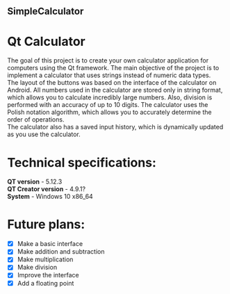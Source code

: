 ## SimpleCalculator
# Qt Calculator

The goal of this project is to create your own calculator application for computers using the Qt framework. The main objective of the project is to implement a calculator that uses strings instead of numeric data types. \
The layout of the buttons was based on the interface of the calculator on Android. All numbers used in the calculator are stored only in string format, which allows you to calculate incredibly large numbers. Also, division is performed with an accuracy of up to 10 digits. The calculator uses the Polish notation algorithm, which allows you to accurately determine the order of operations. \
The calculator also has a saved input history, which is dynamically updated as you use the calculator.

# Technical specifications:
**QT version** - 5.12.3 \
**QT Creator version** - 4.9.1? \
**System** - Windows 10 x86_64

# Future plans:
- [x] Make a basic interface
- [x] Make addition and subtraction
- [x] Make multiplication
- [x] Make division
- [x] Improve the interface
- [x] Add a floating point
